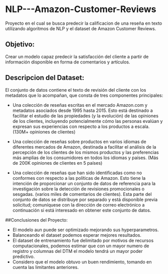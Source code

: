 # NLP---Amazon-Customer-Reviews
Proyecto en el cual se busca predecir la calificacion de una reseña en texto utilizando algoritmos de NLP y el dataset de Amazon Customer Reviews.


## Objetivo:
Crear un modelo capaz predecir la satisfacción del cliente a partir de información disponible en forma de comentarios y artículos.


## Descripcion del Dataset:
El conjunto de datos contiene el texto de revisión del cliente con los metadatos que lo acompañan, que consta de tres componentes principales:
* Una colección de reseñas escritas en el mercado Amazon.com y metadatos asociados desde 1995 hasta 2015. Esto está destinado a facilitar el estudio de las propiedades (y la evolución) de las opiniones de los clientes, incluyendo potencialmente cómo las personas evalúan y expresan sus experiencias con respecto a los productos a escala. (130M+ opiniones de clientes)

* Una colección de reseñas sobre productos en varios idiomas de diferentes mercados de Amazon, destinada a facilitar el análisis de la percepción de los clientes de los mismos productos y las preferencias más amplias de los consumidores en todos los idiomas y países. (Más de 200K opiniones de clientes en 5 países)

* Una colección de reseñas que han sido identificadas como no conformes con respecto a las políticas de Amazon. Esto tiene la intención de proporcionar un conjunto de datos de referencia para la investigación sobre la detección de revisiones promocionales o sesgadas. (varios miles de comentarios de clientes). Esta parte del conjunto de datos se distribuye por separado y está disponible previa solicitud; comuníquese con la dirección de correo electrónico a continuación si está interesado en obtener este conjunto de datos.


##Conclusiones del Proyecto:
* El modelo aun puede ser optimizado mejorando sus hyperparametros.
* Balanceando el dataset podemos esperar mejores resultados.
* El dataset de entrenamiento fue delimitado por motivos de recursos computacionales, podemos estimar que con un mayor numero de registro y columnas del DTM el modelo tendrá un mayor poder predictivo.
* Considero que el modelo obtuvo un buen rendimiento, tomando en cuenta las limitantes anteriores.


